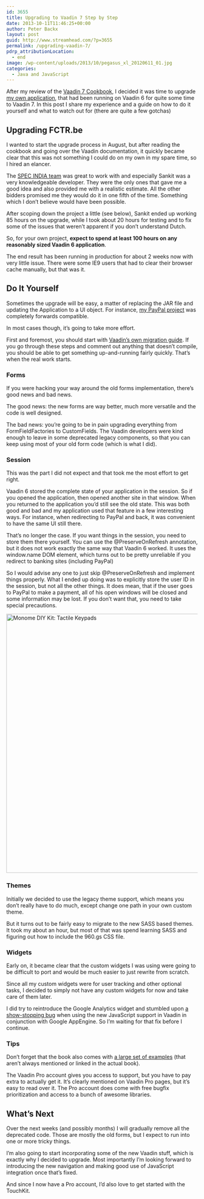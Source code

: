 ```yaml
---
id: 3655
title: Upgrading to Vaadin 7 Step by Step
date: 2013-10-11T11:46:25+00:00
author: Peter Backx
layout: post
guid: http://www.streamhead.com/?p=3655
permalink: /upgrading-vaadin-7/
pdrp_attributionLocation:
  - end
image: /wp-content/uploads/2013/10/pegasus_xl_20120611_01.jpg
categories:
  - Java and JavaScript
---
```

After my review of the [Vaadin 7 Cookbook](http://www.streamhead.com/vaadin-7-cookbook-review/ "Vaadin 7 Cookbook review"), I decided it was time to upgrade [my own application](http://www.streamhead.com/launching-my-first-vaadin-appengine-project/), that had been running on Vaadin 6 for quite some time to Vaadin 7. In this post I share my experience and a guide on how to do it yourself and what to watch out for (there are quite a few gotchas)

<!--more-->

## Upgrading FCTR.be

I wanted to start the upgrade process in August, but after reading the cookbook and going over the Vaadin documentation, it quickly became clear that this was not something I could do on my own in my spare time, so I hired an elancer.

The [SPEC INDIA team](https://www.elance.com/s/specindia/) was great to work with and especially Sankit was a very knowledgeable developer. They were the only ones that gave me a good idea and also provided me with a realistic estimate. All the other bidders promised me they would do it in one fifth of the time. Something which I don&#8217;t believe would have been possible.

After scoping down the project a little (see below), Sankit ended up working 85 hours on the upgrade, while I took about 20 hours for testing and to fix some of the issues that weren&#8217;t apparent if you don&#8217;t understand Dutch.

So, for your own project, **expect to spend at least 100 hours on any reasonably sized Vaadin 6 application**.

The end result has been running in production for about 2 weeks now with very little issue. There were some IE9 users that had to clear their browser cache manually, but that was it.

## Do It Yourself

Sometimes the upgrade will be easy, a matter of replacing the JAR file and updating the Application to a UI object. For instance, [my PayPal project](http://www.streamhead.com/paypal-ipn-java-appengine-servlet-gets-update/) was completely forwards compatible.

In most cases though, it&#8217;s going to take more effort.

First and foremost, you should start with [Vaadin&#8217;s own migration guide](https://vaadin.com/wiki/-/wiki/Main/Migrating+from+Vaadin+6+to+Vaadin+7). If you go through these steps and comment out anything that doesn&#8217;t compile, you should be able to get something up-and-running fairly quickly. That&#8217;s when the real work starts.

### Forms

If you were hacking your way around the old forms implementation, there&#8217;s good news and bad news.

The good news: the new forms are way better, much more versatile and the code is well designed.

The bad news: you&#8217;re going to be in pain upgrading everything from FormFieldFactories to CustomFields. The Vaadin developers were kind enough to leave in some deprecated legacy components, so that you can keep using most of your old form code (which is what I did).

### Session

This was the part I did not expect and that took me the most effort to get right.

Vaadin 6 stored the complete state of your application in the session. So if you opened the application, then opened another site in that window. When you returned to the application you&#8217;d still see the old state. This was both good and bad and my application used that feature in a few interesting ways. For instance, when redirecting to PayPal and back, it was convenient to have the same UI still there.

That&#8217;s no longer the case. If you want things in the session, you need to store them there yourself. You can use the @PreserveOnRefresh annotation, but it does not work exactly the same way that Vaadin 6 worked. It uses the window.name DOM element, which turns out to be pretty unreliable if you redirect to banking sites (including PayPal)

So I would advise any one to just skip @PreserveOnRefresh and implement things properly. What I ended up doing was to explicitly store the user ID in the session, but not all the other things. It does mean, that if the user goes to PayPal to make a payment, all of his open windows will be closed and some information may be lost. If you don&#8217;t want that, you need to take special precautions.

<img class="aligncenter size-full wp-image-3665" alt="Monome DIY Kit: Tactile Keypads" src="http://www.streamhead.com/wp-content/uploads/2013/10/monome_diy_kit_tactile_keypads.jpg" width="1024" height="681" srcset="http://www.streamhead.com/wp-content/uploads/2013/10/monome_diy_kit_tactile_keypads.jpg 1024w, http://www.streamhead.com/wp-content/uploads/2013/10/monome_diy_kit_tactile_keypads-300x199.jpg 300w" sizes="(max-width: 1024px) 100vw, 1024px" />

### Themes

Initially we decided to use the legacy theme support, which means you don&#8217;t really have to do much, except change one path in your own custom theme.

But it turns out to be fairly easy to migrate to the new SASS based themes. It took my about an hour, but most of that was spend learning SASS and figuring out how to include the 960.gs CSS file.

### Widgets

Early on, it became clear that the custom widgets I was using were going to be difficult to port and would be much easier to just rewrite from scratch.

Since all my custom widgets were for user tracking and other optional tasks, I decided to simply not have any custom widgets for now and take care of them later.

I did try to reintroduce the Google Analytics widget and stumbled upon [a show-stopping bug](http://dev.vaadin.com/ticket/12532) when using the new JavaScript support in Vaadin in conjunction with Google AppEngine. So I&#8217;m waiting for that fix before I continue.

### Tips

Don&#8217;t forget that the book also comes with [a large set of examples](http://demo.vaadin.com/book-examples/book/) (that aren&#8217;t always mentioned or linked in the actual book).

The Vaadin Pro account gives you access to support, but you have to pay extra to actually get it. It&#8217;s clearly mentioned on Vaadin Pro pages, but it&#8217;s easy to read over it. The Pro account does come with free bugfix prioritization and access to a bunch of awesome libraries.

## What&#8217;s Next

Over the next weeks (and possibly months) I will gradually remove all the deprecated code. Those are mostly the old forms, but I expect to run into one or more tricky things.

I&#8217;m also going to start incorporating some of the new Vaadin stuff, which is exactly why I decided to upgrade. Most importantly I&#8217;m looking forward to introducing the new navigation and making good use of JavaScript integration once that&#8217;s fixed.

And since I now have a Pro account, I&#8217;d also love to get started with the TouchKit.

<!-- AddThis Advanced Settings generic via filter on the_content -->

<!-- AddThis Share Buttons generic via filter on the_content -->